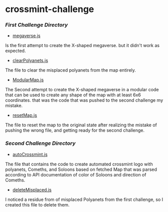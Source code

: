 # crossmint-challenge

### *First Challenge Directory*

- [megaverse.js](first\megaverse.js)

Is the first attempt to create the X-shaped megaverse. but it didn't work as expected.

- [clearPolyanets.js](first\clearPolyanets.js)

The file to clear the misplaced polyanets from the map entirely.

- [ModularMap.js](first\ModularMap.js)

The Second attempt to create the X-shaped megaverse in a modular code that can be used to create any shape of the map with at least 6x6 coordinates. that was the code that was pushed to the second challenge my mistake.

- [resetMap.js](first\resetMap.js)

The file to reset the map to the original state after realizing the mistake of pushing the wrong file, and getting ready for the second challenge.



### *Second Challenge Directory*

- [autoCrossmint.js](second\autoCrossmint.js)

The file that contains the code to create automated crossmint logo with polyanets, Comeths, and Soloons based on fetched Map that was parsed according to API documentation of color of Soloons and direction of Comeths.

- [deleteMisplaced.js](second\deleteMisplaced.js)

I noticed a residue from of misplaced Polyanets from the first challenge, so I created this file to delete them.


